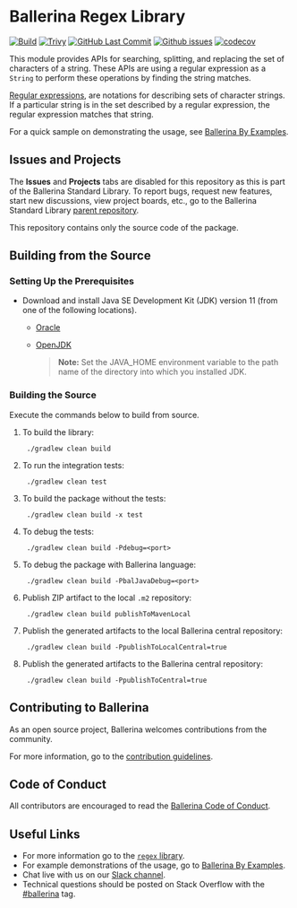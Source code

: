 Ballerina Regex Library
==============================

  [![Build](https://github.com/ballerina-platform/module-ballerina-regex/actions/workflows/build-timestamped-master.yml/badge.svg)](https://github.com/ballerina-platform/module-ballerina-regex/actions/workflows/build-timestamped-master.yml)
  [![Trivy](https://github.com/ballerina-platform/module-ballerina-regex/actions/workflows/trivy-scan.yml/badge.svg)](https://github.com/ballerina-platform/module-ballerina-regex/actions/workflows/trivy-scan.yml)
  [![GitHub Last Commit](https://img.shields.io/github/last-commit/ballerina-platform/module-ballerina-regex.svg)](https://github.com/ballerina-platform/module-ballerina-regex/commits/main)
  [![Github issues](https://img.shields.io/github/issues/ballerina-platform/ballerina-standard-library/module/regex.svg?label=Open%20Issues)](https://github.com/ballerina-platform/ballerina-standard-library/labels/module%2Fregex)
  [![codecov](https://codecov.io/gh/ballerina-platform/module-ballerina-regex/branch/main/graph/badge.svg)](https://codecov.io/gh/ballerina-platform/module-ballerina-regex)

This module provides APIs for searching, splitting, and replacing the set of characters of a string. These APIs are using a
regular expression as a `String` to perform these operations by finding the string matches.

[Regular expressions](https://en.wikipedia.org/wiki/Regular_expression), are notations for describing sets of
character strings. If a particular string is in the set described by a regular expression, the regular expression matches that string.

For a quick sample on demonstrating the usage, see [Ballerina By Examples](https://ballerina.io/learn/by-example/).

## Issues and Projects

The **Issues** and **Projects** tabs are disabled for this repository as this is part of the Ballerina Standard Library. To report bugs, request new features, start new discussions, view project boards, etc., go to the Ballerina Standard Library [parent repository](https://github.com/ballerina-platform/ballerina-standard-library). 

This repository contains only the source code of the package.

## Building from the Source

### Setting Up the Prerequisites

* Download and install Java SE Development Kit (JDK) version 11 (from one of the following locations).

   * [Oracle](https://www.oracle.com/java/technologies/javase-jdk11-downloads.html)
   
   * [OpenJDK](https://adoptopenjdk.net/)
   
        > **Note:** Set the JAVA_HOME environment variable to the path name of the directory into which you installed JDK.

### Building the Source

Execute the commands below to build from source.

1. To build the library:

        ./gradlew clean build

2. To run the integration tests:

        ./gradlew clean test

3. To build the package without the tests:

        ./gradlew clean build -x test

4. To debug the tests:

        ./gradlew clean build -Pdebug=<port>
        
5. To debug the package with Ballerina language:
   
        ./gradlew clean build -PbalJavaDebug=<port>

6. Publish ZIP artifact to the local `.m2` repository:

        ./gradlew clean build publishToMavenLocal

7. Publish the generated artifacts to the local Ballerina central repository:
   
        ./gradlew clean build -PpublishToLocalCentral=true

8. Publish the generated artifacts to the Ballerina central repository:

        ./gradlew clean build -PpublishToCentral=true
        
## Contributing to Ballerina

As an open source project, Ballerina welcomes contributions from the community. 

For more information, go to the [contribution guidelines](https://github.com/ballerina-platform/ballerina-lang/blob/master/CONTRIBUTING.md).

## Code of Conduct

All contributors are encouraged to read the [Ballerina Code of Conduct](https://ballerina.io/code-of-conduct).

## Useful Links

* For more information go to the [`regex` library](https://lib.ballerina.io/ballerina/regex/latest).
* For example demonstrations of the usage, go to [Ballerina By Examples](https://ballerina.io/learn/by-example/).
* Chat live with us on our [Slack channel](https://ballerina.io/community/slack/).
* Technical questions should be posted on Stack Overflow with the [#ballerina](https://stackoverflow.com/questions/tagged/ballerina) tag.
